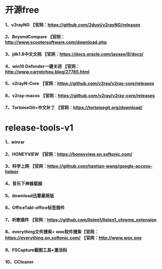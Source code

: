 # 开源free
#### 1、v2rayNG 【官网：https://github.com/2dust/v2rayNG/releases
#### 2、BeyondCompare 【官网：http://www.scootersoftware.com/download.php
#### 3、jdk1.8中文文档 【官网：https://docs.oracle.com/javase/8/docs/
#### 4、win10 Defender一键关闭 【官网：http://www.carrotchou.blog/27785.html
#### 5、v2rayN-Core 【官网：https://github.com/v2ray/v2ray-core/releases
#### 6、v2ray-macos 【官网：https://github.com/v2ray/v2ray-core/releases
#### 7、TortoiseGit+中文补丁 【官网：https://tortoisegit.org/download/
# release-tools-v1
#### 1、winrar
#### 2、HONEYVIEW 【官网：https://honeyview.en.softonic.com/
#### 3、科学上网 【官网：https://github.com/haotian-wang/google-access-helper
#### 4、音乐下神器载器
#### 5、download迅雷最简版
#### 6、OfficeTabl-office标签插件
#### 7、听歌插件 【官网：https://github.com/listen1/listen1_chrome_extension
#### 8、everything文件搜索+ wox软件搜索【官网：https://everything.en.softonic.com/ 【官网：http://www.wox.one
#### 9、FSCapture截图工具+激活码
#### 10、CCleaner
